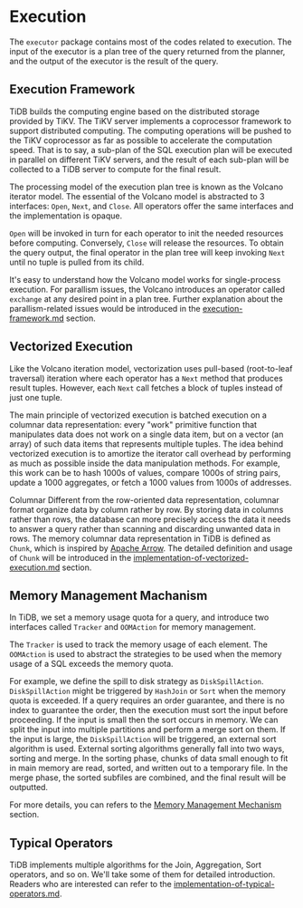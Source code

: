 # Execution

The `executor` package contains most of the codes related to execution. The input of the executor is a plan tree of the query returned from the planner, and the output of the executor is the result of the query.

## Execution Framework

TiDB builds the computing engine based on the distributed storage provided by TiKV. The TiKV server implements a coprocessor framework to support distributed computing. The computing operations will be pushed to the TiKV coprocessor as far as possible to accelerate the computation speed. That is to say, a sub-plan of the SQL execution plan will be executed in parallel on different TiKV servers, and the result of each sub-plan will be collected to a TiDB server to compute for the final result. 

The processing model of the execution plan tree is known as the Volcano iterator model. The essential of the Volcano model is abstracted to 3 interfaces: `Open`, `Next`, and `Close`. All operators offer the same interfaces and the implementation is opaque.

`Open` will be invoked in turn for each operator to init the needed resources before computing. Conversely, `Close` will release the resources. To obtain the query output, the final operator in the plan tree will keep invoking `Next` until no tuple is pulled from its child.

It's easy to understand how the Volcano model works for single-process execution. For parallism issues, the Volcano introduces an operator called `exchange` at any desired point in a plan tree. Further explanation about the parallism-related issues would be introduced in the [execution-framework.md](execution-framework.md) section.

## Vectorized Execution

Like the Volcano iteration model, vectorization uses pull-based (root-to-leaf traversal) iteration where each operator has a `Next` method that produces result tuples. However, each `Next` call fetches a block of tuples instead of just one tuple.

The main principle of vectorized execution is batched execution on a columnar data representation: every "work" primitive function that manipulates data does not work on a single data item, but on a vector (an array) of such data items that represents multiple tuples. The idea behind vectorized execution is to amortize the iterator call overhead by performing as much as possible inside the data manipulation methods. For example, this work can be to hash 1000s of values, compare 1000s of string pairs, update a 1000 aggregates, or fetch a 1000 values from 1000s of addresses.

Columnar Different from the row-oriented data representation, columnar format organize data by column rather by row. By storing data in columns rather than rows, the database can more precisely access the data it needs to answer a query rather than scanning and discarding unwanted data in rows. The memory columnar data representation in TiDB is defined as `Chunk`, which is inspired by [Apache Arrow](https://arrow.apache.org/).  The detailed definition and usage of `Chunk` will be introduced in the [implementation-of-vectorized-execution.md](implementation-of-vectorized-execution.md) section.

## Memory Management Machanism

In TiDB, we set a memory usage quota for a query, and introduce two interfaces called `Tracker` and `OOMAction` for memory management.

The `Tracker` is used to track the memory usage of each element. The `OOMAction` is used to abstract the strategies to be used when the memory usage of a SQL exceeds the memory quota.

For example, we define the spill to disk strategy as `DiskSpillAction`. `DiskSpillAction` might be triggered by `HashJoin` or `Sort` when the memory quota is exceeded. If a query requires an order guarantee, and there is no index to guarantee the order, then the execution must sort the input before proceeding. If the input is small then the sort occurs in memory. We can split the input into multiple partitions and perform a merge sort on them. If the input is large, the `DiskSpillAction` will be triggered, an external sort algorithm is used. External sorting algorithms generally fall into two ways, sorting and merge. In the sorting phase, chunks of data small enough to fit in main memory are read, sorted, and written out to a temporary file. In the merge phase, the sorted subfiles are combined, and the final result will be outputted.

For more details, you can refers to the [Memory Management Mechanism](memory-management-mechanism.md) section.

## Typical Operators

TiDB implements multiple algorithms for the Join, Aggregation, Sort operators, and so on. We'll take some of them for detailed introduction. Readers who are interested can refer to the [implementation-of-typical-operators.md](implementation-of-typical-operators.md).